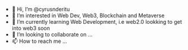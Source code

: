 - 👋 Hi, I’m @cyrusnderitu
- 👀 I’m interested in Web Dev, Web3, Blockchain and Metaverse
- 🌱 I’m currently learning Web Development, i.e web2.0 lookking to get into web3 soon
- 💞️ I’m looking to collaborate on ...
- 📫 How to reach me ...

<!---
cyrusnderitu/cyrusnderitu is a ✨ special ✨ repository because its `README.md` (this file) appears on your GitHub profile.
You can click the Preview link to take a look at your changes.
--->
